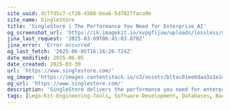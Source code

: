 ```yaml
---
site_uuid: dc77d5c7-cf26-4588-bea6-5d7027faca9e
site_name: SingleStore
title: 'SingleStore | The Performance You Need for Enterprise AI'
og_screenshot_url: 'https://ik.imagekit.io/xvpgfijuw/uploads/lossless/screenshots/20250604_SingleStore_og_screenshot.jpeg'
jina_last_request: '2025-03-09T06:45:03.870Z'
jina_error: 'Error occurred'
og_last_fetch: '2025-06-05T16:16:26.724Z'
date_modified: 2025-06-05
date_created: 2025-03-30
url: 'https://www.singlestore.com/'
og_image: 'https://images.contentstack.io/v3/assets/bltac01ee6daa3a1e14/blt65460a223657f85f/661047721952f027eefc0104/img_primary_opengraph_(1).png'
og_url: 'https://www.singlestore.com/'
description: 'SingleStore delivers the performance you need for enterprise AI. We combine transactional (OLTP) and analytical (OLAP) processing, multi-model data support (vectors, full-text, JSON, time-series, etc.) and real-time analytics all in one platform.'
tags: [Lego-Kit-Engineering-Tools, Software-Development, Databases, Backend-As-A-Service, Products]
---
```


